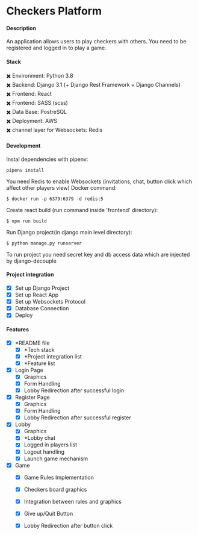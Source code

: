 # Checkers Platform

#### Description
An application allows users to play checkers with others. You need to be registered and logged in to play a game.


#### Stack
  
    
:heavy_multiplication_x: Environment: Python 3.8  
:heavy_multiplication_x: Backend: Django 3.1 (+ Django Rest Framework + Django Channels)  
:heavy_multiplication_x: Frontend: React  
:heavy_multiplication_x: Frontend: SASS (scss)  
:heavy_multiplication_x: Data Base: PostreSQL  
:heavy_multiplication_x: Deployment: AWS  
:heavy_multiplication_x: channel layer for Websockets: Redis  

#### Development

Instal dependencies with pipenv:
```
pipenv install
```

You need Redis to enable Websockets (invitations, chat, button click which affect other players view)
Docker command:

```
$ docker run -p 6379:6379 -d redis:5
```

Create react build (run command inside 'frontend' directory):
```
$ npm run build
```

Run Django project(in django main level directory):
```
$ python manage.py runserver
```

To run project you need secret key and db access data which are injected by django-decouple

#### Project integration
- [X] Set up Django Project
- [X] Set up React App
- [X] Set up Websockets Protocol
- [X] Database Connection
- [X] Deploy

#### Features
- [X] *README file
    - [X] *Tech stack
    - [X] *Project integration list
    - [X] *Feature list  
- [X] Login Page
   - [X] Graphics
   - [X] Form Handling
   - [X] Lobby Redirection after successful login
- [X] Register Page
   - [X] Graphics
   - [X] Form Handling
   - [X] Lobby Redirection after successful register
- [X] Lobby
   - [X] Graphics
   - [X] *Lobby chat
   - [X] Logged in players list
   - [X] Logout handling
   - [X] Launch game mechanism
- [X] Game
    - [X] Game Rules Implementation
    - [X] Checkers board graphics
    - [X] Integration between rules and graphics
    - [X] Give up/Quit Button
    - [X] Lobby Redirection after button click

